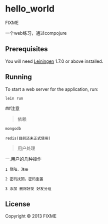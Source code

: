 # hello_world

FIXME

一个web练习，通过compojure
## Prerequisites

You will need [Leiningen][1] 1.7.0 or above installed.

[1]: https://github.com/technomancy/leiningen

## Running

To start a web server for the application, run:

    lein run

##注意

>依赖

    mongodb

    redis(目前还未正式使用)

>用户处理

一.用户的几种操作

    1 登陆，注册

    2 密码找回，密码重置
    
    3 添加 删除好友 好友分组

## License

Copyright © 2013 FIXME
